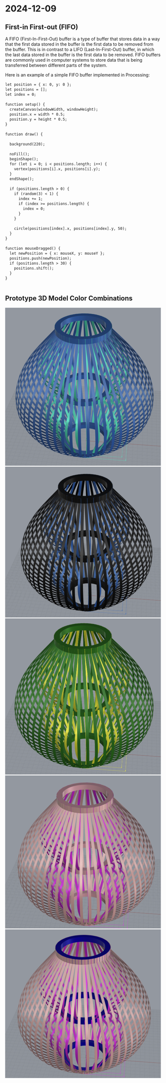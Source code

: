 # 2024-12-09

## First-in First-out (FIFO)

A FIFO (First-In-First-Out) buffer is a type of buffer that stores data in a way that the first data stored in the buffer is the first data to be removed from the buffer. This is in contrast to a LIFO (Last-In-First-Out) buffer, in which the last data stored in the buffer is the first data to be removed. FIFO buffers are commonly used in computer systems to store data that is being transferred between different parts of the system.

Here is an example of a simple FIFO buffer implemented in Processing:

```processing
let position = { x: 0, y: 0 };
let positions = [];
let index = 0;

function setup() {
  createCanvas(windowWidth, windowHeight);
  position.x = width * 0.5;
  position.y = height * 0.5;
}

function draw() {

  background(220);

  noFill();
  beginShape();
  for (let i = 0; i < positions.length; i++) {
    vertex(positions[i].x, positions[i].y);
  }
  endShape();

  if (positions.length > 0) {
    if (random(3) < 1) {
      index += 1;
      if (index >= positions.length) {
        index = 0;
      }
    }

    circle(positions[index].x, positions[index].y, 50);
  }
}

function mouseDragged() {
  let newPosition = { x: mouseX, y: mouseY };
  positions.push(newPosition);
  if (positions.length > 30) {
    positions.shift();
  }
}


```

## Prototype 3D Model Color Combinations

![alt text](./images/2.png) ![alt text](./images/3.png) ![alt text](./images/4.png) ![alt text](./images/5.png) ![alt text](./images/6.png)
